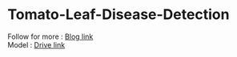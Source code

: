# Tomato-Leaf-Disease-Detection
Follow for more : [Blog link](https://harshil-patel.medium.com/tomato-leaf-disease-detection-406e2b55a2d7)<br/>
Model : [Drive link](https://drive.google.com/file/d/199Veg8k1dGlXLjT4u1u23WM6ihS7ah8B/view?usp=sharing)
